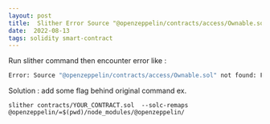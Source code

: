 ```yaml
---
layout: post
title:  Slither Error Source "@openzeppelin/contracts/access/Ownable.sol" not found
date:  2022-08-13
tags: solidity smart-contract
---
```

Run slither command then encounter error like : 
``` sh
Error: Source "@openzeppelin/contracts/access/Ownable.sol" not found: File not found. Searched the following locations: "".
```

Solution : add some flag behind original command
ex.
``` shell
slither contracts/YOUR_CONTRACT.sol  --solc-remaps @openzeppelin/=$(pwd)/node_modules/@openzeppelin/
```